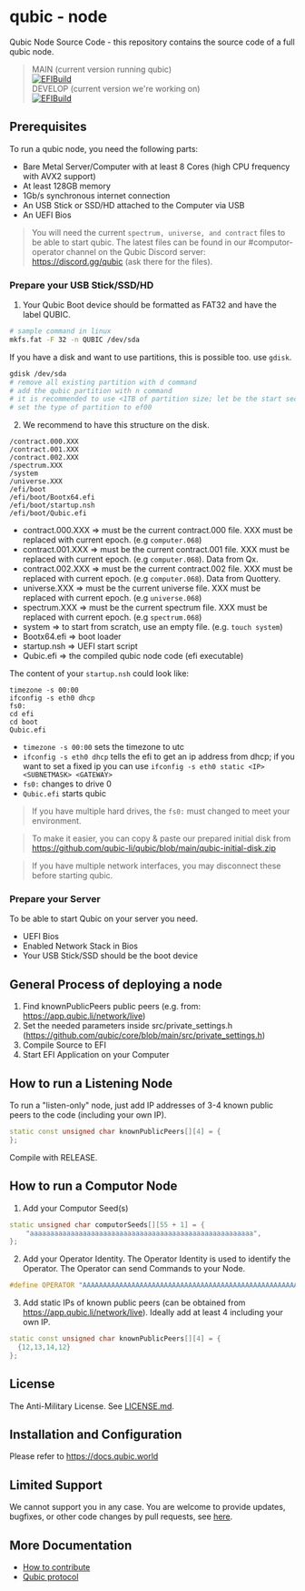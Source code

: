 # qubic - node
Qubic Node Source Code - this repository contains the source code of a full qubic node.

> MAIN (current version running qubic) <br>
> [![EFIBuild](https://github.com/qubic-network/core/actions/workflows/efi-build-develop.yml/badge.svg?branch=main)](https://github.com/qubic-network/core/actions/workflows/efi-build-develop.yml)
> <br>
> DEVELOP (current version we're working on) <br>
> [![EFIBuild](https://github.com/qubic-network/core/actions/workflows/efi-build-develop.yml/badge.svg?branch=develop)](https://github.com/qubic-network/core/actions/workflows/efi-build-develop.yml)

## Prerequisites
To run a qubic node, you need the following parts:
- Bare Metal Server/Computer with at least 8 Cores (high CPU frequency with AVX2 support)
- At least 128GB memory
- 1Gb/s synchronous internet connection
- An USB Stick or SSD/HD attached to the Computer via USB
- An UEFI Bios

> You will need the current `spectrum, universe, and contract` files to be able to start qubic. The latest files can be found in our #computor-operator channel on the Qubic Discord server: https://discord.gg/qubic (ask there for the files).

### Prepare your USB Stick/SSD/HD
1. Your Qubic Boot device should be formatted as FAT32 and have the label QUBIC.
```bash
# sample command in linux
mkfs.fat -F 32 -n QUBIC /dev/sda
```
If you have a disk and want to use partitions, this is possible too. use `gdisk`.
```bash
gdisk /dev/sda
# remove all existing partition with d command
# add the qubic partition with n command
# it is recommended to use <1TB of partition size; let be the start sector. end sector can be specified with size. eg: 200G.
# set the type of partition to ef00
```
2. We recommend to have this structure on the disk.
```
/contract.000.XXX
/contract.001.XXX
/contract.002.XXX
/spectrum.XXX
/system
/universe.XXX
/efi/boot
/efi/boot/Bootx64.efi
/efi/boot/startup.nsh
/efi/boot/Qubic.efi
```
- contract.000.XXX => must be the current contract.000 file. XXX must be replaced with current epoch. (e.g `computer.068`)
- contract.001.XXX => must be the current contract.001 file. XXX must be replaced with current epoch. (e.g `computer.068`). Data from Qx.
- contract.002.XXX => must be the current contract.002 file. XXX must be replaced with current epoch. (e.g `computer.068`). Data from Quottery.
- universe.XXX => must be the current universe file. XXX must be replaced with current epoch. (e.g `universe.068`)
- spectrum.XXX => must be the current spectrum file. XXX must be replaced with current epoch. (e.g `spectrum.068`)
- system => to start from scratch, use an empty file. (e.g. `touch system`)
- Bootx64.efi => boot loader
- startup.nsh => UEFI start script
- Qubic.efi => the compiled qubic node code (efi executable)

The content of your `startup.nsh` could look like:
```batch
timezone -s 00:00
ifconfig -s eth0 dhcp
fs0:
cd efi
cd boot
Qubic.efi
```

- `timezone -s 00:00` sets the timezone to utc
- `ifconfig -s eth0 dhcp` tells the efi to get an ip address from dhcp; if you want to set a fixed ip you can use `ifconfig -s eth0 static <IP> <SUBNETMASK> <GATEWAY>`
- `fs0:` changes to drive 0
- `Qubic.efi` starts qubic

> If you have multiple hard drives, the `fs0:` must changed to meet your environment.

> To make it easier, you can copy & paste our prepared initial disk from https://github.com/qubic-li/qubic/blob/main/qubic-initial-disk.zip

> If you have multiple network interfaces, you may disconnect these before starting qubic.

### Prepare your Server
To be able to start Qubic on your server you need.
- UEFI Bios
- Enabled Network Stack in Bios
- Your USB Stick/SSD should be the boot device

## General Process of deploying a node
1. Find knownPublicPeers public peers (e.g. from: https://app.qubic.li/network/live)
2. Set the needed parameters inside src/private_settings.h (https://github.com/qubic/core/blob/main/src/private_settings.h)
3. Compile Source to EFI
4. Start EFI Application on your Computer


## How to run a Listening Node
To run a "listen-only" node, just add IP addresses of 3-4 known public peers to the code (including your own IP).
```c++
static const unsigned char knownPublicPeers[][4] = {
};
```
Compile with RELEASE.

## How to run a Computor Node
1. Add your Computor Seed(s)
```c++
static unsigned char computorSeeds[][55 + 1] = {
    "aaaaaaaaaaaaaaaaaaaaaaaaaaaaaaaaaaaaaaaaaaaaaaaaaaaaaaa",
};
```
2. Add your Operator Identity.
The Operator Identity is used to identify the Operator. The Operator can send Commands to your Node.
```c++
#define OPERATOR "AAAAAAAAAAAAAAAAAAAAAAAAAAAAAAAAAAAAAAAAAAAAAAAAAAAAAAAAAAAA"
```
3. Add static IPs of known public peers (can be obtained from https://app.qubic.li/network/live).
Ideally add at least 4 including your own IP.
```c++
static const unsigned char knownPublicPeers[][4] = {
  {12,13,14,12}
};
```

## License
The Anti-Military License. See [LICENSE.md](LICENSE.md).

## Installation and Configuration
Please refer to https://docs.qubic.world

## Limited Support
We cannot support you in any case. You are welcome to provide updates, bugfixes, or other code changes by pull requests, see [here](doc/contributing.md).

## More Documentation
- [How to contribute](doc/contributing.md)
- [Qubic protocol](doc/protocol.md)
